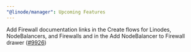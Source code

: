 ```yaml
---
"@linode/manager": Upcoming Features
---
```


Add Firewall documentation links in the Create flows for Linodes, NodeBalancers, and Firewalls and in the Add NodeBalancer to Firewall drawer ([#9926](https://github.com/linode/manager/pull/9926))
